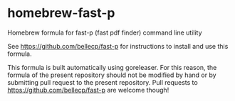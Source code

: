 # homebrew-fast-p
Homebrew formula for fast-p (fast pdf finder) command line utility

See https://github.com/bellecp/fast-p for instructions to install and use this formula.

This formula is built automatically using goreleaser. For this reason, the formula of the present repository should not be modified by hand or by submitting pull request to the present repository.
Pull requests to https://github.com/bellecp/fast-p are welcome though!

